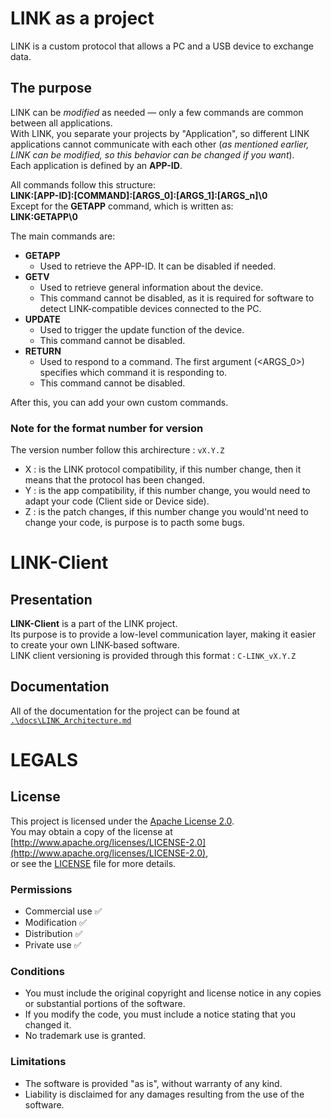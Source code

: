 # LINK as a project

LINK is a custom protocol that allows a PC and a USB device to exchange data.

## The purpose

LINK can be *modified* as needed — only a few commands are common between all applications.  
With LINK, you separate your projects by "Application", so different LINK applications cannot communicate with each other (*as mentioned earlier, LINK can be modified, so this behavior can be changed if you want*).  
Each application is defined by an **APP-ID**.  

All commands follow this structure:  
**LINK:[APP-ID]:[COMMAND]:[ARGS_0]:[ARGS_1]:[ARGS_n]\0**  
Except for the **GETAPP** command, which is written as:  
**LINK:GETAPP\0**

The main commands are:
- **GETAPP**  
    - Used to retrieve the APP-ID. It can be disabled if needed.
- **GETV**  
    - Used to retrieve general information about the device.  
    - This command cannot be disabled, as it is required for software to detect LINK-compatible devices connected to the PC.
- **UPDATE**
    - Used to trigger the update function of the device.
    - This command cannot be disabled.
- **RETURN**  
    - Used to respond to a command. The first argument (<ARGS_0>) specifies which command it is responding to.  
    - This command cannot be disabled.

After this, you can add your own custom commands.

### Note for the format number for version
The version number follow this archirecture : `vX.Y.Z`
- X : is the LINK protocol compatibility, if this number change, then it means that the protocol has been changed.
- Y : is the app compatibility, if this number change, you would need to adapt your code (Client side or Device side).
- Z : is the patch changes, if this number change you would'nt need to change your code, is purpose is to pacth some bugs.

# LINK-Client

## Presentation

**LINK-Client** is a part of the LINK project.  
Its purpose is to provide a low-level communication layer, making it easier to create your own LINK-based software.  
LINK client versioning is provided through this format : `C-LINK_vX.Y.Z`

## Documentation
All of the documentation for the project can be found at [`.\docs\LINK_Architecture.md`](.\docs\LINK_Architecture.md)

# LEGALS

## License

This project is licensed under the [Apache License 2.0](./LICENSE).  
You may obtain a copy of the license at [http://www.apache.org/licenses/LICENSE-2.0](http://www.apache.org/licenses/LICENSE-2.0),  
or see the [LICENSE](./LICENSE) file for more details.

### Permissions
- Commercial use ✅  
- Modification ✅  
- Distribution ✅  
- Private use ✅  

### Conditions
- You must include the original copyright and license notice in any copies or substantial portions of the software.  
- If you modify the code, you must include a notice stating that you changed it.  
- No trademark use is granted.  

### Limitations
- The software is provided "as is", without warranty of any kind.  
- Liability is disclaimed for any damages resulting from the use of the software.
